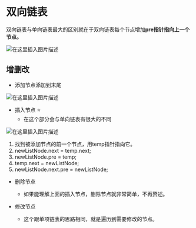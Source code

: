 # 双向链表

双向链表与单向链表最大的区别就在于双向链表每个节点增加**pre指针指向上一个节点。**

![在这里插入图片描述](https://img-blog.csdnimg.cn/20200922204812449.png?x-oss-process=image/watermark,type_ZmFuZ3poZW5naGVpdGk,shadow_10,text_aHR0cHM6Ly9ibG9nLmNzZG4ubmV0L1pIZ29nb2dvaGE=,size_16,color_FFFFFF,t_70#pic_center)



## 增删改

- 添加节点添加到末尾

![在这里插入图片描述](https://img-blog.csdnimg.cn/202009222050586.png?x-oss-process=image/watermark,type_ZmFuZ3poZW5naGVpdGk,shadow_10,text_aHR0cHM6Ly9ibG9nLmNzZG4ubmV0L1pIZ29nb2dvaGE=,size_16,color_FFFFFF,t_70#pic_center)



- 插入节点 :star:
  - 在这个部分会与单向链表有很大的不同

![在这里插入图片描述](https://img-blog.csdnimg.cn/20200922205801229.png?x-oss-process=image/watermark,type_ZmFuZ3poZW5naGVpdGk,shadow_10,text_aHR0cHM6Ly9ibG9nLmNzZG4ubmV0L1pIZ29nb2dvaGE=,size_16,color_FFFFFF,t_70#pic_center)

1. 找到被添加节点的前一个节点，用temp指针指向它。
2. newListNode.next = temp.next;
3. newListNode.pre = temp;
4. temp.next = newListNode;
5. newListNode.next.pre = newListNode;



- 删除节点
  - 如果能理解上面的插入节点，删除节点就非常简单，不再赘述。

- 修改节点
  - 这个跟单项链表的思路相同，就是遍历到需要修改的节点。



